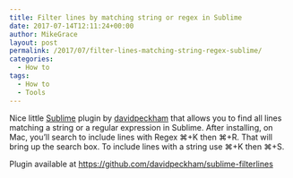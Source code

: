 ```yaml
---
title: Filter lines by matching string or regex in Sublime
date: 2017-07-14T12:11:24+00:00
author: MikeGrace
layout: post
permalink: /2017/07/filter-lines-matching-string-regex-sublime/
categories:
  - How to
tags:
  - How to
  - Tools
---
```

Nice little [Sublime](https://www.sublimetext.com/) plugin by [davidpeckham](https://github.com/davidpeckham) that allows you to find all lines matching a string or a regular expression in Sublime. After installing, on Mac, you&#8217;ll search to include lines with Regex ⌘+K then ⌘+R. That will bring up the search box. To include lines with a string use ⌘+K then ⌘+S.

Plugin available at <https://github.com/davidpeckham/sublime-filterlines>